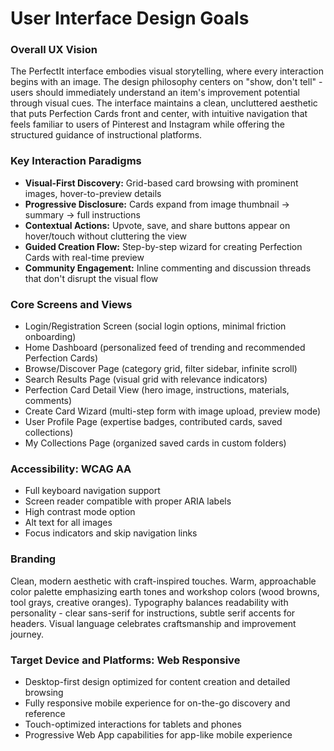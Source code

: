 # User Interface Design Goals

### Overall UX Vision

The PerfectIt interface embodies visual storytelling, where every interaction begins with an image. The design philosophy centers on "show, don't tell" - users should immediately understand an item's improvement potential through visual cues. The interface maintains a clean, uncluttered aesthetic that puts Perfection Cards front and center, with intuitive navigation that feels familiar to users of Pinterest and Instagram while offering the structured guidance of instructional platforms.

### Key Interaction Paradigms

- **Visual-First Discovery:** Grid-based card browsing with prominent images, hover-to-preview details
- **Progressive Disclosure:** Cards expand from image thumbnail → summary → full instructions
- **Contextual Actions:** Upvote, save, and share buttons appear on hover/touch without cluttering the view
- **Guided Creation Flow:** Step-by-step wizard for creating Perfection Cards with real-time preview
- **Community Engagement:** Inline commenting and discussion threads that don't disrupt the visual flow

### Core Screens and Views

- Login/Registration Screen (social login options, minimal friction onboarding)
- Home Dashboard (personalized feed of trending and recommended Perfection Cards)
- Browse/Discover Page (category grid, filter sidebar, infinite scroll)
- Search Results Page (visual grid with relevance indicators)
- Perfection Card Detail View (hero image, instructions, materials, comments)
- Create Card Wizard (multi-step form with image upload, preview mode)
- User Profile Page (expertise badges, contributed cards, saved collections)
- My Collections Page (organized saved cards in custom folders)

### Accessibility: WCAG AA

- Full keyboard navigation support
- Screen reader compatible with proper ARIA labels
- High contrast mode option
- Alt text for all images
- Focus indicators and skip navigation links

### Branding

Clean, modern aesthetic with craft-inspired touches. Warm, approachable color palette emphasizing earth tones and workshop colors (wood browns, tool grays, creative oranges). Typography balances readability with personality - clear sans-serif for instructions, subtle serif accents for headers. Visual language celebrates craftsmanship and improvement journey.

### Target Device and Platforms: Web Responsive

- Desktop-first design optimized for content creation and detailed browsing
- Fully responsive mobile experience for on-the-go discovery and reference
- Touch-optimized interactions for tablets and phones
- Progressive Web App capabilities for app-like mobile experience
